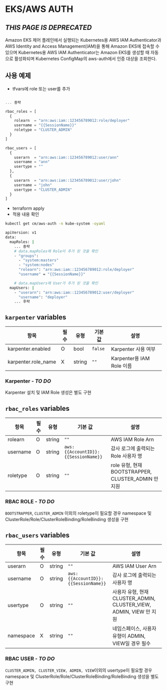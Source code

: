 # EKS/AWS AUTH

## **_THIS PAGE IS DEPRECATED_**

Amazon EKS 제어 플레인에서 실행되는 Kubernetes용 AWS IAM Authenticator과 AWS Identity and Access Management(IAM)을 통해 Amazon EKS에 접속할 수 있으며 Kubernetes용 AWS IAM Authenticator는 Amazon EKS를 생성할 때 자동으로 활성화되며 Kubernetes ConfigMap의 aws-auth에서 인증 대상을 조회한다.

## 사용 예제

- tfvars에 role 또는 user를 추가

```tfvars

... 중략

rbac_roles = [
  {
    rolearn  = "arn:aws:iam::123456789012:role/deployer"
    username = "{{SessionName}}"
    roletype = "CLUSTER_ADMIN"
  }
]

rbac_users = [
  {
    userarn  = "arn:aws:iam::123456789012:user/ann"
    username = "ann"
    usertype = ""
  },
  {
    userarn  = "arn:aws:iam::123456789012:user/john"
    username = "john"
    usertype = "CLUSTER_ADMIN"
  }
]

```

- terraform apply
- 적용 내용 확인

```sh
kubectl get cm/aws-auth -n kube-system -oyaml

apiVersion: v1
data:
  mapRoles: |
    ... 중략
    # data.mapRoles에 Role이 추가 된 것을 확인
    - "groups":
      - "system:masters"
      - "system:nodes"
      "rolearn": "arn:aws:iam::123456789012:role/deployer"
      "username" = "{{SessionName}}"

    # data.mapUsers에 User가 추가 된 것을 확인
  mapUsers: |
    - "userarn": "arn:aws:iam::123456789012:user/deployer"
      "username": "deployer"
    ... 후략
```

## `karpenter` variables

| 항목                | 필수 | 유형   | 기본 값 | 설명                      |
| ------------------- | ---- | ------ | ------- | ------------------------- |
| karpenter.enabled   | O    | bool   | `false` | Karpenter 사용 여부       |
| karpenter.role_name | X    | string | `""`    | Karpenter용 IAM Role 이름 |

### Karpenter - _TO DO_

Karpenter 설치 및 IAM Role 생성은 별도 구현

## `rbac_roles` variables

| 항목     | 필수 | 유형   | 기본 값                             | 설명                                                |
| -------- | ---- | ------ | ----------------------------------- | --------------------------------------------------- |
| rolearn  | O    | string | `""`                                | AWS IAM Role Arn                                    |
| username | O    | string | `aws:{{AccountID}}:{{SessionName}}` | 감사 로그에 출력되는 Role 사용자 명                 |
| roletype | O    | string | `""`                                | role 유형, 현재 BOOTSTRAPPER, CLUSTER_ADMIN 만 지원 |

### RBAC ROLE - _TO DO_

`BOOTSTRAPPER`, `CLUSTER_ADMIN` 이외의 roletype이 필요할 경우 namespace 및 ClusterRole/Role/ClusterRoleBinding/RoleBinding 생성을 구현

## `rbac_users` variables

| 항목      | 필수 | 유형   | 기본 값                             | 설명                                                               |
| --------- | ---- | ------ | ----------------------------------- | ------------------------------------------------------------------ |
| userarn   | O    | string | `""`                                | AWS IAM User Arn                                                   |
| username  | O    | string | `aws:{{AccountID}}:{{SessionName}}` | 감사 로그에 출력되는 사용자 명                                     |
| usertype  | O    | string | `""`                                | 사용자 유형, 현재 CLUSTER_ADMIN, CLUSTER_VIEW, ADMIN, VIEW 만 지원 |
| namespace | X    | string | `""`                                | 네임스페이스, 사용자 유형이 ADMIN, VIEW일 경우 필수                |

### RBAC USER - _TO DO_

`CLUSTER_ADMIN, CLUSTER_VIEW, ADMIN, VIEW`이외의 usertype이 필요할 경우 namespace 및 ClusterRole/Role/ClusterRoleBinding/RoleBinding 생성을 별도 구현
